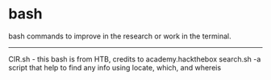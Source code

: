 # bash
bash commands to improve in the research or work in the terminal.

-------------------------------------------------------------------
CIR.sh    - this bash is from HTB, credits to academy.hackthebox 
search.sh -a script that help to find any info using locate, which, and whereis

